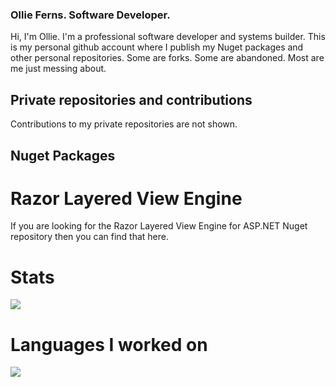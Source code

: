 ### Ollie Ferns. Software Developer.

Hi, I'm Ollie. I'm a professional software developer and systems builder. This is my personal github account where I publish my Nuget packages and other
personal repositories. Some are forks. Some are abandoned. Most are me just messing about.

## Private repositories and contributions

Contributions to my private repositories are not shown.

## Nuget Packages

# Razor Layered View Engine

If you are looking for the Razor Layered View Engine for ASP.NET Nuget repository then you can find that here.

# Stats

<img src='https://github-readme-stats.vercel.app/api?username=oferns&&show_icons=true&title_color=ffffff&icon_color=bb2acf&text_color=daf7dc&bg_color=151515'/>

# Languages I worked on

<img src='https://github-readme-stats.vercel.app/api/top-langs/?username=oferns&theme=dark&hide_langs_below=1'/>
